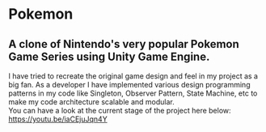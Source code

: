 # Pokemon
## A clone of Nintendo's very popular Pokemon Game Series using Unity Game Engine. 
I have tried to recreate the original game design and feel in my project as a big fan. 
As a developer I have implemented various design programming patterns in my code like Singleton, Observer Pattern, State Machine, etc to make my code architecture scalable and modular. 
<br>
You can have a look at the current stage of the project here below:
<br>
https://youtu.be/iaCEjuJqn4Y
